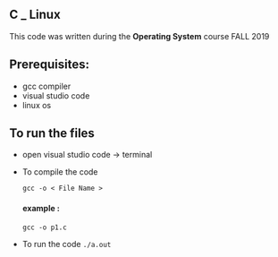 ## C _ Linux
This code was written during the **Operating System** course FALL 2019 

## Prerequisites:
+ gcc compiler
+ visual studio code
+ linux os

## To run the files
+ open visual studio code -> terminal 
+ To compile the code 

   `gcc -o < File Name > ` 
   #### example : 
    `gcc -o p1.c`
+ To run the code 
`./a.out`
